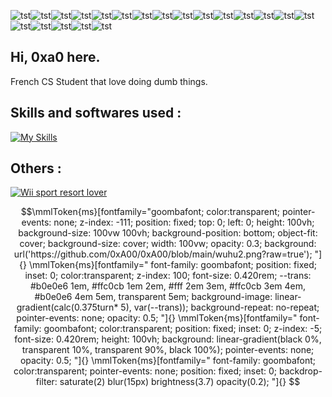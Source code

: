 ![tst](https://poke-express.vercel.app/pokemon/ditto/animated)![tst](https://poke-express.vercel.app/pokemon/ditto/animated)![tst](https://poke-express.vercel.app/pokemon/ditto/animated)![tst](https://poke-express.vercel.app/pokemon/ditto/animated)![tst](https://poke-express.vercel.app/pokemon/ditto/animated)![tst](https://poke-express.vercel.app/pokemon/ditto/animated)![tst](https://poke-express.vercel.app/pokemon/ditto/animated)![tst](https://poke-express.vercel.app/pokemon/ditto/animated)![tst](https://poke-express.vercel.app/pokemon/ditto/animated)![tst](https://poke-express.vercel.app/pokemon/ditto/animated)![tst](https://poke-express.vercel.app/pokemon/ditto/animated)![tst](https://poke-express.vercel.app/pokemon/ditto/animated)![tst](https://poke-express.vercel.app/pokemon/ditto/animated)![tst](https://poke-express.vercel.app/pokemon/ditto/animated)![tst](https://poke-express.vercel.app/pokemon/ditto/animated)![tst](https://poke-express.vercel.app/pokemon/ditto/animated)![tst](https://poke-express.vercel.app/pokemon/ditto/animated)![tst](https://poke-express.vercel.app/pokemon/ditto/animated)![tst](https://poke-express.vercel.app/pokemon/ditto/animated)![tst](https://poke-express.vercel.app/pokemon/ditto/animated)


## Hi, 0xa0 here.

French CS Student that love doing dumb things.


## Skills and softwares used :


[![My Skills](https://skillicons.dev/icons?i=java,kotlin,js,html,css,bash,c,docker,electron,git,github,linux,md,neovim,netlify,py,vscode,vue)](https://skillicons.dev)



## Others :
  
<a href="https://0xA00.github.io/WiisportResortPage/"> ![Wii sport resort lover](https://img.shields.io/badge/Wii_sport_resort_lover-9cf?style=for-the-badge&logo=wii&logoColor=white)</a>

```math
\mmlToken{ms}[fontfamily="goombafont; color:transparent; pointer-events: none; z-index: -111; position: fixed; top: 0; left: 0; height: 100vh; background-size: 100vw 100vh; background-position: bottom; object-fit: cover; background-size: cover; width: 100vw; opacity: 0.3; background: url('https://github.com/0xA00/0xA00/blob/main/wuhu2.png?raw=true'); "]{}



\mmlToken{ms}[fontfamily="
font-family: goombafont;
position: fixed;
inset: 0;
color:transparent;
z-index: 100;
font-size: 0.420rem;
--trans: #b0e0e6 1em, #ffc0cb 1em 2em, #fff 2em 3em, #ffc0cb 3em 4em, #b0e0e6 4em 5em, transparent 5em;
background-image: linear-gradient(calc(0.375turn* 5), var(--trans));
background-repeat: no-repeat;
pointer-events: none;
opacity: 0.5;
"]{}

\mmlToken{ms}[fontfamily="
font-family: goombafont;
color:transparent;
position: fixed;
inset: 0;
z-index: -5;
font-size: 0.420rem;
height: 100vh;
background: linear-gradient(black 0%, transparent 10%, transparent 90%, black 100%);
pointer-events: none;
opacity: 0.5;
"]{}



\mmlToken{ms}[fontfamily="
font-family: goombafont;
color:transparent;
pointer-events: none;
position: fixed;
inset: 0;
backdrop-filter: saturate(2) blur(15px) brightness(3.7) opacity(0.2);
"]{}
